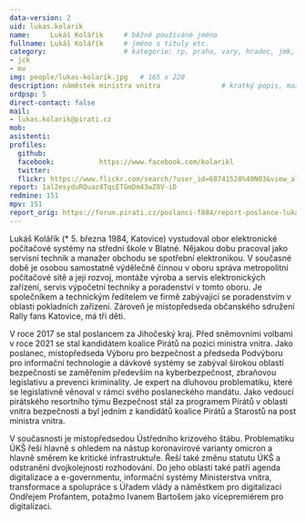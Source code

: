 ```yaml
---
data-version: 2
uid: lukas.kolarik
name:     Lukáš Kolářík  	# běžně používáné jméno
fullname: Lukáš Kolářík  	# jméno s tituly etc.
category:                 	# kategorie: rp, praha, vary, hradec, jmk, senat
- jck
- mv 
img: people/lukas-kolarik.jpg   # 165 x 220
description: náměstek ministra vnitra           	# kratký popis, max 160 znaků
ordpsp: 5
direct-contact: false
mail:
- lukas.kolarik@pirati.cz
mob:			  
asistenti:
profiles:
  github:                 
  facebook: 		  https://www.facebook.com/kolarikl
  twitter: 		  
  flickr: https://www.flickr.com/search/?user_id=68741528%40N03&view_all=1&text=Luk..Kol 
report: 1al2esyduRQuaz4TqcETGmDm43wZ8V-iD
redmine: 151
mpv: 151
report_orig: https://forum.pirati.cz/poslanci-f884/report-poslance-lukase-kolarika-t39023.html
---
```


Lukáš Kolářík (* 5. března 1984, Katovice) vystudoval obor elektronické počítačové systémy na střední škole v Blatné. Nějakou dobu pracoval jako servisní technik a manažer obchodu se spotřební elektronikou. V současné době je osobou samostatně výdělečně činnou v oboru správa metropolitní počítačové sítě a její rozvoj, montáže výroba a servis elektronických zařízení, servis výpočetní techniky a poradenství v tomto oboru. Je společníkem a technickým ředitelem ve firmě zabývající se poradenstvím v oblasti pokladních zařízení. Zároveň je místopředseda občanského sdružení Rally fans Katovice, má tři děti.

V roce 2017 se stal poslancem za Jihočeský kraj. Před sněmovními volbami v roce 2021 se stal kandidátem koalice Pirátů na pozici ministra vnitra. Jako poslanec, místopředseda Výboru pro bezpečnost a předseda Podvýboru pro informační technologie a dávkové systémy se zabýval širokou oblastí bezpečnosti se zaměřením především na kyberbezpečnost, zbraňovou legislativu a prevenci kriminality. Je expert na dluhovou problematiku, které se legislativně věnoval v rámci svého poslaneckého mandátu. Jako vedoucí pirátského resortního týmu Bezpečnost stál za programem Pirátů v oblasti vnitra bezpečnosti a byl jedním z kandidátů koalice Pirátů a Starostů na post ministra vnitra. 

V současnosti je místopředsedou Ústředního krizového štábu. Problematiku ÚKŠ řeší hlavně s ohledem na nástup koronavirové varianty omicron a hlavně směrem ke kritické infrastruktuře. Řeší také změnu statutu ÚKŠ a odstranění dvojkolejnosti rozhodování. Do jeho oblasti také patří agenda digitalizace a e-governmentu, informační systémy Ministerstva vnitra, transformace a spolupráce s Úřadem vlády a náměstkem pro digitalizaci Ondřejem Profantem, potažmo Ivanem Bartošem jako vícepremiérem pro digitalizaci.
